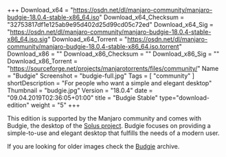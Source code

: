 +++
Download_x64 = "https://osdn.net/dl/manjaro-community/manjaro-budgie-18.0.4-stable-x86_64.iso"
Download_x64_Checksum = "32753817df1e125ab9e95d402d25d99cd05c72ed"
Download_x64_Sig = "https://osdn.net/dl/manjaro-community/manjaro-budgie-18.0.4-stable-x86_64.iso.sig"
Download_x64_Torrent = "https://osdn.net/dl/manjaro-community/manjaro-budgie-18.0.4-stable-x86_64.iso.torrent"
Download_x86 = ""
Download_x86_Checksum = ""
Download_x86_Sig = ""
Download_x86_Torrent = "https://sourceforge.net/projects/manjarotorrents/files/community/"
Name = "Budgie"
Screenshot = "budgie-full.jpg"
Tags = [ "community" ]
shortDescription = "For people who want a simple and elegant desktop"
Thumbnail = "budgie.jpg"
Version = "18.0.4"
date = "09.04.2019T02:36:05+01:00"
title = "Budgie Stable"
type="download-edition"
weight = "5"
+++

This edition is supported by the Manjaro community and comes with Budgie, the desktop of the [Solus project](https://solus-project.com/). Budgie focuses on providing a simple-to-use and elegant desktop that fulfills the needs of a modern user.

If you are looking for older images check the [Budgie](https://osdn.net/projects/manjaro-community/storage/z_release_archive/budgie) archive.


